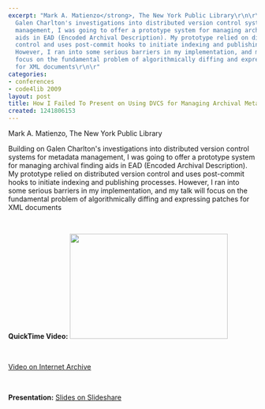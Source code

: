 ```yaml
---
excerpt: "Mark A. Matienzo</strong>, The New York Public Library\r\n\r\nBuilding on
  Galen Charlton's investigations into distributed version control systems for metadata
  management, I was going to offer a prototype system for managing archival finding
  aids in EAD (Encoded Archival Description). My prototype relied on distributed version
  control and uses post-commit hooks to initiate indexing and publishing processes.
  However, I ran into some serious barriers in my implementation, and my talk will
  focus on the fundamental problem of algorithmically diffing and expressing patches
  for XML documents\r\n\r"
categories:
- conferences
- code4lib 2009
layout: post
title: How I Failed To Present on Using DVCS for Managing Archival Metadata
created: 1241806153
---
```

Mark A. Matienzo</strong>, The New York Public Library

Building on Galen Charlton's investigations into distributed version control systems for metadata management, I was going to offer a prototype system for managing archival finding aids in EAD (Encoded Archival Description). My prototype relied on distributed version control and uses post-commit hooks to initiate indexing and publishing processes. However, I ran into some serious barriers in my implementation, and my talk will focus on the fundamental problem of algorithmically diffing and expressing patches for XML documents

<p>&nbsp;</p>
<strong>QuickTime Video:</strong>
<a href="http://dl.lib.brown.edu/code4lib/matienzo.html" target="_blank">
<img src="http://dl.lib.brown.edu/code4lib//08_matienzo.jpg" border="0" width="320" height="213"></a>

<p>&nbsp;</p>

<a href="http://www.archive.org/details/Code4lib2009HowIFailedToPresentOnUsingDvcsForManagingArchival">Video on Internet Archive</a>

<p>&nbsp;</p>

<strong>Presentation:</strong>
<a href="http://www.slideshare.net/anarchivist/how-i-failed-to-present-on-using-dvcs-to-control-archival-metadata" target="_blank">Slides on Slideshare</a>




